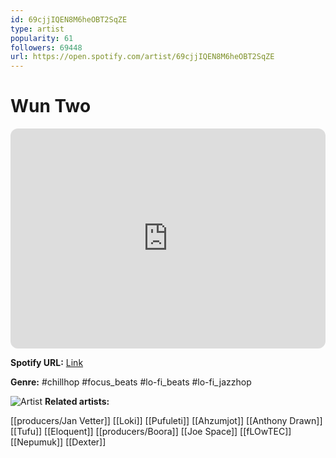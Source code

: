 ```yaml
---
id: 69cjjIQEN8M6heOBT2SqZE
type: artist
popularity: 61
followers: 69448
url: https://open.spotify.com/artist/69cjjIQEN8M6heOBT2SqZE
---
```

# Wun Two

<iframe style="border-radius:12px" src="https://open.spotify.com/embed/artist/69cjjIQEN8M6heOBT2SqZE" width="100%" height="352" frameBorder="0" allowfullscreen="" allow="autoplay; clipboard-write; encrypted-media; fullscreen; picture-in-picture" loading="lazy"></iframe>

**Spotify URL:** [Link](https://open.spotify.com/artist/69cjjIQEN8M6heOBT2SqZE)

**Genre:**  #chillhop #focus_beats #lo-fi_beats #lo-fi_jazzhop

![Artist](https://i.scdn.co/image/ab6761610000e5eb9ffdb939c47a56017bc14371)
**Related artists:**

[[producers/Jan Vetter]]
[[Loki]]
[[Pufuleti]]
[[Ahzumjot]]
[[Anthony Drawn]]
[[Tufu]]
[[Eloquent]]
[[producers/Boora]]
[[Joe Space]]
[[fLOwTEC]]
[[Nepumuk]]
[[Dexter]]

